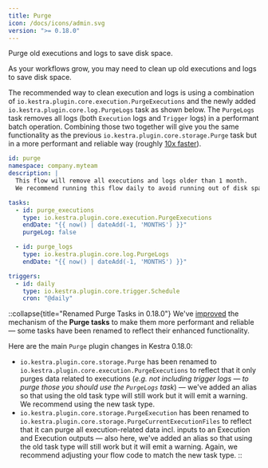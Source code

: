 ```yaml
---
title: Purge
icon: /docs/icons/admin.svg
version: ">= 0.18.0"
---
```


Purge old executions and logs to save disk space.

As your workflows grow, you may need to clean up old executions and logs to save disk space.

The recommended way to clean execution and logs is using a combination of `io.kestra.plugin.core.execution.PurgeExecutions` and the newly added `io.kestra.plugin.core.log.PurgeLogs` task as shown below. The `PurgeLogs` task removes all logs (both `Execution` logs and `Trigger` logs) in a performant batch operation. Combining those two together will give you the same functionality as the previous `io.kestra.plugin.core.storage.Purge` task but in a more performant and reliable way (roughly [10x faster](https://github.com/kestra-io/kestra/pull/4298#issuecomment-2220106142)).

```yaml
id: purge
namespace: company.myteam
description: |
  This flow will remove all executions and logs older than 1 month.
  We recommend running this flow daily to avoid running out of disk space.

tasks:
  - id: purge_executions
    type: io.kestra.plugin.core.execution.PurgeExecutions
    endDate: "{{ now() | dateAdd(-1, 'MONTHS') }}"
    purgeLog: false

  - id: purge_logs
    type: io.kestra.plugin.core.log.PurgeLogs
    endDate: "{{ now() | dateAdd(-1, 'MONTHS') }}"

triggers:
  - id: daily
    type: io.kestra.plugin.core.trigger.Schedule
    cron: "@daily"
```

::collapse{title="Renamed Purge Tasks in 0.18.0"}
We've [improved](https://github.com/kestra-io/kestra/pull/4298) the mechanism of the **Purge tasks** to make them more performant and reliable — some tasks have been renamed to reflect their enhanced functionality.

Here are the main `Purge` plugin changes in Kestra 0.18.0:
- `io.kestra.plugin.core.storage.Purge` has been renamed to `io.kestra.plugin.core.execution.PurgeExecutions` to reflect that it only purges data related to executions (_e.g. not including trigger logs — to purge those you should use the `PurgeLogs` task_) — we've added an alias so that using the old task type will still work but it will emit a warning. We recommend using the new task type.
- `io.kestra.plugin.core.storage.PurgeExecution` has been renamed to `io.kestra.plugin.core.storage.PurgeCurrentExecutionFiles` to reflect that it can purge all execution-related data incl. inputs to an Execution and Execution outputs — also here, we've added an alias so that using the old task type will still work but it will emit a warning. Again, we recommend adjusting your flow code to match the new task type.
::
